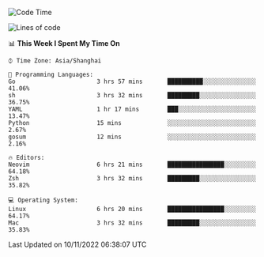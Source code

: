 <!--START_SECTION:waka-->
![Code Time](http://img.shields.io/badge/Code%20Time-968%20hrs%2043%20mins-blue)

![Lines of code](https://img.shields.io/badge/From%20Hello%20World%20I%27ve%20Written-24%20Thousand%20lines%20of%20code-blue)

📊 **This Week I Spent My Time On** 

```text
⌚︎ Time Zone: Asia/Shanghai

💬 Programming Languages: 
Go                       3 hrs 57 mins       ██████████░░░░░░░░░░░░░░░   41.06% 
sh                       3 hrs 32 mins       █████████░░░░░░░░░░░░░░░░   36.75% 
YAML                     1 hr 17 mins        ███░░░░░░░░░░░░░░░░░░░░░░   13.47% 
Python                   15 mins             ░░░░░░░░░░░░░░░░░░░░░░░░░   2.67% 
gosum                    12 mins             ░░░░░░░░░░░░░░░░░░░░░░░░░   2.16%

🔥 Editors: 
Neovim                   6 hrs 21 mins       ████████████████░░░░░░░░░   64.18% 
Zsh                      3 hrs 32 mins       █████████░░░░░░░░░░░░░░░░   35.82%

💻 Operating System: 
Linux                    6 hrs 20 mins       ████████████████░░░░░░░░░   64.17% 
Mac                      3 hrs 32 mins       █████████░░░░░░░░░░░░░░░░   35.83%

```


 Last Updated on 10/11/2022 06:38:07 UTC
<!--END_SECTION:waka-->
